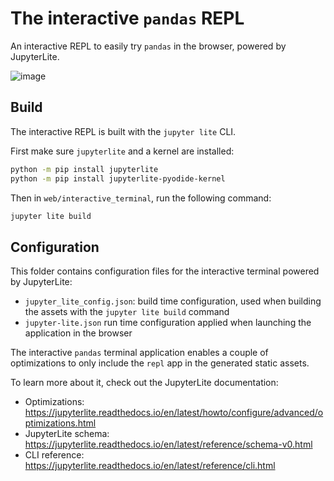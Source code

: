 # The interactive `pandas` REPL

An interactive REPL to easily try `pandas` in the browser, powered by JupyterLite.

![image](https://user-images.githubusercontent.com/591645/175000291-e8c69f6f-5f2c-48d7-817c-cff05ab2cde9.png)

## Build

The interactive REPL is built with the `jupyter lite` CLI.

First make sure `jupyterlite` and a kernel are installed:

```bash
python -m pip install jupyterlite
python -m pip install jupyterlite-pyodide-kernel
```

Then in `web/interactive_terminal`, run the following command:

```bash
jupyter lite build
```

## Configuration

This folder contains configuration files for the interactive terminal powered by JupyterLite:

- `jupyter_lite_config.json`: build time configuration, used when building the assets with the `jupyter lite build` command
- `jupyter-lite.json` run time configuration applied when launching the application in the browser

The interactive `pandas` terminal application enables a couple of optimizations to only include the `repl` app in the generated static assets.

To learn more about it, check out the JupyterLite documentation:

- Optimizations: https://jupyterlite.readthedocs.io/en/latest/howto/configure/advanced/optimizations.html
- JupyterLite schema: https://jupyterlite.readthedocs.io/en/latest/reference/schema-v0.html
- CLI reference: https://jupyterlite.readthedocs.io/en/latest/reference/cli.html
